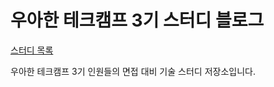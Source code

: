 # 우아한 테크캠프 3기 스터디 블로그

[스터디 목록](https://docs.google.com/spreadsheets/d/1kLRKDLHAX5mu0XwxgdAmSbp7NCmbwEqGpPxZWya4gyY/edit#gid=0)

우아한 테크캠프 3기 인원들의 면접 대비 기술 스터디 저장소입니다.
